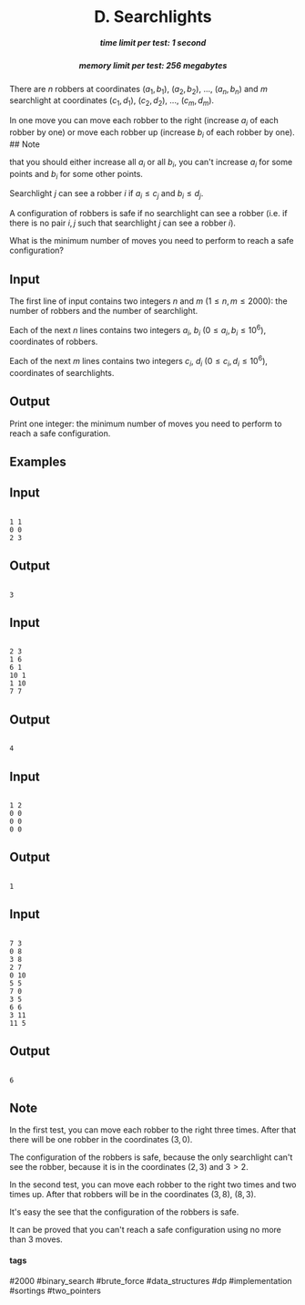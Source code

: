 <h1 style='text-align: center;'> D. Searchlights</h1>

<h5 style='text-align: center;'>time limit per test: 1 second</h5>
<h5 style='text-align: center;'>memory limit per test: 256 megabytes</h5>

There are $n$ robbers at coordinates $(a_1, b_1)$, $(a_2, b_2)$, ..., $(a_n, b_n)$ and $m$ searchlight at coordinates $(c_1, d_1)$, $(c_2, d_2)$, ..., $(c_m, d_m)$. 

In one move you can move each robber to the right (increase $a_i$ of each robber by one) or move each robber up (increase $b_i$ of each robber by one). ## Note

 that you should either increase all $a_i$ or all $b_i$, you can't increase $a_i$ for some points and $b_i$ for some other points.

Searchlight $j$ can see a robber $i$ if $a_i \leq c_j$ and $b_i \leq d_j$. 

A configuration of robbers is safe if no searchlight can see a robber (i.e. if there is no pair $i,j$ such that searchlight $j$ can see a robber $i$).

What is the minimum number of moves you need to perform to reach a safe configuration?

## Input

The first line of input contains two integers $n$ and $m$ ($1 \leq n, m \leq 2000$): the number of robbers and the number of searchlight.

Each of the next $n$ lines contains two integers $a_i$, $b_i$ ($0 \leq a_i, b_i \leq 10^6$), coordinates of robbers.

Each of the next $m$ lines contains two integers $c_i$, $d_i$ ($0 \leq c_i, d_i \leq 10^6$), coordinates of searchlights.

## Output

Print one integer: the minimum number of moves you need to perform to reach a safe configuration.

## Examples

## Input


```

1 1
0 0
2 3

```
## Output


```

3

```
## Input


```

2 3
1 6
6 1
10 1
1 10
7 7

```
## Output


```

4

```
## Input


```

1 2
0 0
0 0
0 0

```
## Output


```

1

```
## Input


```

7 3
0 8
3 8
2 7
0 10
5 5
7 0
3 5
6 6
3 11
11 5

```
## Output


```

6

```
## Note

In the first test, you can move each robber to the right three times. After that there will be one robber in the coordinates $(3, 0)$.

The configuration of the robbers is safe, because the only searchlight can't see the robber, because it is in the coordinates $(2, 3)$ and $3 > 2$.

In the second test, you can move each robber to the right two times and two times up. After that robbers will be in the coordinates $(3, 8)$, $(8, 3)$.

It's easy the see that the configuration of the robbers is safe.

It can be proved that you can't reach a safe configuration using no more than $3$ moves.



#### tags 

#2000 #binary_search #brute_force #data_structures #dp #implementation #sortings #two_pointers 